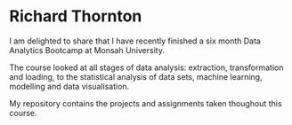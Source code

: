 
<h1>Richard Thornton</h1>

<p>I am delighted to share that I have recently finished a six month Data Analytics Bootcamp at Monsah University.</p>
<p>The course looked at all stages of data analysis: extraction, transformation and loading, to the statistical analysis of data sets, machine learning, modelling and data visualisation.</p>
<p>My repository contains the projects and assignments taken thoughout this course.
